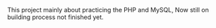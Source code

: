 This project mainly about practicing the PHP and MySQL, Now still on building process not finished yet. 
<br>
